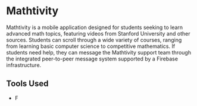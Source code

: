 # Mathtivity
Mathtivity is a mobile application designed for students seeking to learn advanced math topics, featuring videos from Stanford University and other sources. Students can scroll through a wide variety of courses, ranging from learning basic computer science to competitive mathematics. If students need help, they can message the Mathtivity support team through the integrated peer-to-peer message system supported by a Firebase infrastructure. 
## Tools Used
* F
